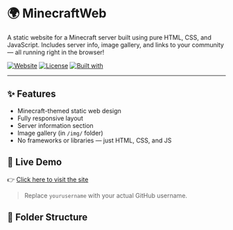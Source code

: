 # 🌍 MinecraftWeb

A static website for a Minecraft server built using pure HTML, CSS, and JavaScript. Includes server info, image gallery, and links to your community — all running right in the browser!

[![Website](https://img.shields.io/badge/Live-Demo-blue?style=flat-square&logo=google-chrome)](https://yourusername.github.io/MinecraftWeb/)
[![License](https://img.shields.io/badge/License-MIT-green?style=flat-square)](LICENSE)
[![Built with](https://img.shields.io/badge/Built%20with-HTML%2FCSS%2FJS-orange?style=flat-square)](#)

---

## ✨ Features

- Minecraft-themed static web design
- Fully responsive layout
- Server information section
- Image gallery (in `/img/` folder)
- No frameworks or libraries — just HTML, CSS, and JS

## 🔗 Live Demo

👉 [Click here to visit the site](https://yourusername.github.io/MinecraftWeb/)

> Replace `yourusername` with your actual GitHub username.

## 📁 Folder Structure

